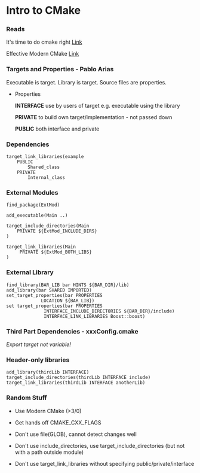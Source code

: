 # Intro to CMake

### Reads

It's time to do cmake right [Link](https://pabloariasal.github.io/2018/02/19/its-time-to-do-cmake-right/)

Effective Modern CMake [Link](https://gist.github.com/mbinna/c61dbb39bca0e4fb7d1f73b0d66a4fd1)

### Targets and Properties - Pablo Arias

Executable is target. Library is target. Source files are properties.

* Properties

  **INTERFACE** use by users of target e.g. executable using the library

  **PRIVATE** to build own target/implementation - not passed down

  **PUBLIC** both interface and private

### Dependencies

```
target_link_libraries(example
    PUBLIC
        Shared_class
    PRIVATE
        Internal_class
```

### External Modules

```
find_package(ExtMod)

add_executable(Main ..)

target_include_directories(Main
    PRIVATE ${ExtMod_INCLUDE_DIRS}
)

target_link_libraries(Main
     PRIVATE ${ExtMod_BOTH_LIBS}
)

```

### External Library

```
find_library(BAR_LIB bar HINTS ${BAR_DIR}/lib)
add_library(bar SHARED IMPORTED)
set_target_properties(bar PROPERTIES
             LOCATION ${BAR_LIB})
set target_properties(bar PROPERTIES
              INTERFACE_INCLUDE_DIRECTORIES ${BAR_DIR}/include)
              INTERFACE_LINK_LIBRARIES Boost::boost)
```

### Third Part Dependencies - xxxConfig.cmake

_Export target not variable!_


### Header-only libraries
```
add_library(thirdLib INTERFACE)
target_include_directories(thirdLib INTERFACE include)
target_link_libraries(thirdLib INTERFACE anotherLib)
```
### Random Stuff

* Use Modern CMake (>3/0)

* Get hands off CMAKE_CXX_FLAGS

* Don't use file(GLOB), cannot detect changes well

* Don't use include_directories, use target_include_directories (but not with a path outside module)

* Don't use target_link_libraries without specifying public/private/interface



